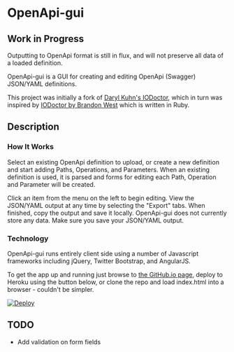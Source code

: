 OpenApi-gui
===========

## Work in Progress

Outputting to OpenApi format is still in flux, and will not preserve all data of a loaded definition.

OpenApi-gui is a GUI for creating and editing OpenApi (Swagger) JSON/YAML definitions. 

This project was initially a fork of [Daryl Kuhn's IODoctor](https://github.com/darrylkuhn/iodoctor/tree/angular-port), which in turn was inspired by [IODoctor by Brandon West](https://github.com/brandonmwest/iodoctor) which is written in Ruby.

Description
-----------
### How It Works

Select an existing OpenApi definition to upload, or create a new definition and start adding Paths, Operations, and Parameters. When an existing definition is used, it is parsed and forms for editing each Path, Operation and Parameter will be created.

Click an item from the menu on the left to begin editing. View the JSON/YAML output at any time by selecting the "Export" tabs. When finished, copy the output and save it locally. OpenApi-gui does not currently store any data. Make sure you save your JSON/YAML output.

### Technology

OpenApi-gui runs entirely client side using a number of Javascript frameworks including jQuery, Twitter Bootstrap, and AngularJS.

To get the app up and running just browse to [the GitHub.io page](https://github.io/mermade/openapi-gui), deploy to Heroku using the button below, or clone the repo and load index.html into a browser - couldn't be simpler.

[![Deploy](https://www.herokucdn.com/deploy/button.svg)](https://heroku.com/deploy)

TODO
----

* Add validation on form fields

